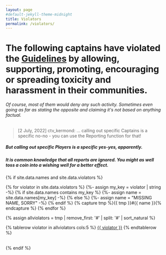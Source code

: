 ```yaml
---
layout: page
#default-jekyll-theme-midnight
title: Violators
permalink: /violators/
---
```


# The following captains have violated the [Guidelines](https://captain.tv/guidelines) by allowing, supporting, promoting, encouraging or spreading toxicity and harassment in their communities.
###### Of course, most of them would deny any such activity. Sometimes even going as far as stating the opposite and claiming it's not based on anything factual.

> [2 July, 2022] ctv_kermond: ... calling out specific Captains is a specific no-no - you can use the Reporting function for that!

##### But calling out specific Players is a specific yes-yes, apparently.
##### It is common knowledge that all reports are ignored. You might as well toss a coin into a wishing well for a better effect.

{% if site.data.names and site.data.violators %}

{% for violator in site.data.violators %}
  {%- assign my_key = violator | string -%}
  {% if site.data.names contains my_key %}
    {%- assign name = site.data.names[my_key] -%}
  {% else %}
    {%- assign name = "MISSING NAME, SORRY" -%}
  {% endif %}
  {% capture tmp %}{{ tmp }}#{{ name }}{% endcapture %}
{% endfor %}

{% assign allviolators = tmp | remove_first: '#' | split: '#' | sort_natural %}

<table>
{% tablerow violator in allviolators cols:5 %}
  <a href="https://twitch.tv/{{ violator }}">{{ violator }}</a>
{% endtablerow %}
</table>

{% endif %}
